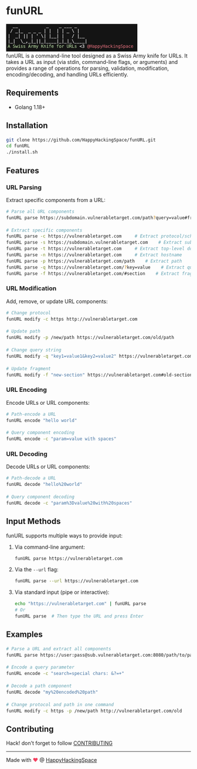# funURL

<img src="img/image.png"> <br>
funURL is a command-line tool designed as a Swiss Army knife for URLs. It takes a URL as input (via stdin, command-line flags, or arguments) and provides a range of operations for parsing, validation, modification, encoding/decoding, and handling URLs efficiently.

## Requirements

- Golang 1.18+

## Installation

```bash
git clone https://github.com/HappyHackingSpace/funURL.git
cd funURL
./install.sh
```

## Features

### URL Parsing

Extract specific components from a URL:

```bash
# Parse all URL components
funURL parse https://subdomain.vulnerabletarget.com/path?query=value#fragment

# Extract specific components
funURL parse -c https://vulnerabletarget.com     # Extract protocol/scheme
funURL parse -s https://subdomain.vulnerabletarget.com    # Extract subdomain
funURL parse -t https://vulnerabletarget.com     # Extract top-level domain
funURL parse -n https://vulnerabletarget.com     # Extract hostname
funURL parse -p https://vulnerabletarget.com/path    # Extract path
funURL parse -q https://vulnerabletarget.com/?key=value    # Extract query parameters
funURL parse -f https://vulnerabletarget.com/#section    # Extract fragments
```

### URL Modification

Add, remove, or update URL components:

```bash
# Change protocol
funURL modify -c https http://vulnerabletarget.com

# Update path
funURL modify -p /new/path https://vulnerabletarget.com/old/path

# Change query string
funURL modify -q "key1=value1&key2=value2" https://vulnerabletarget.com?old=param

# Update fragment
funURL modify -f "new-section" https://vulnerabletarget.com#old-section
```

### URL Encoding

Encode URLs or URL components:

```bash
# Path-encode a URL
funURL encode "hello world"

# Query component encoding
funURL encode -c "param=value with spaces"
```

### URL Decoding

Decode URLs or URL components:

```bash
# Path-decode a URL
funURL decode "hello%20world"

# Query component decoding
funURL decode -c "param%3Dvalue%20with%20spaces"
```

## Input Methods

funURL supports multiple ways to provide input:

1. Via command-line argument:
   ```bash
   funURL parse https://vulnerabletarget.com
   ```

2. Via the `--url` flag:
   ```bash
   funURL parse --url https://vulnerabletarget.com
   ```

3. Via standard input (pipe or interactive):
   ```bash
   echo "https://vulnerabletarget.com" | funURL parse
   # Or
   funURL parse  # Then type the URL and press Enter
   ```

## Examples

```bash
# Parse a URL and extract all components
funURL parse https://user:pass@sub.vulnerabletarget.com:8080/path/to/page?query=string#fragment

# Encode a query parameter
funURL encode -c "search=special chars: &?=+"

# Decode a path component
funURL decode "my%20encoded%20path"

# Change protocol and path in one command
funURL modify -c https -p /new/path http://vulnerabletarget.com/old
```

## Contributing

Hack! don't forget to follow [CONTRIBUTING](./CONTRIBUTING)

---

Made with <span aria-label="Love" style="color: #f43f5e">&hearts;</span> @ <a href="https://happyhacking.space" target="_blank">HappyHackingSpace</a>
